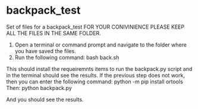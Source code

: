 # backpack_test
Set of files for a backpack_test
FOR YOUR CONIVINIENCE PLEASE KEEP ALL THE FILES IN THE SAME FOLDER.

1. Open a terminal or command prompt and navigate to the folder where you have saved the files.
2. Run the  following command: bash back.sh

This should install the requeiremnts items to run the backpack.py script and in the terminal should see the results.
If the previous step does not work, then you can enter the following command: python -m pip install ortools
Then: python backpack.py

And you should see the results.
